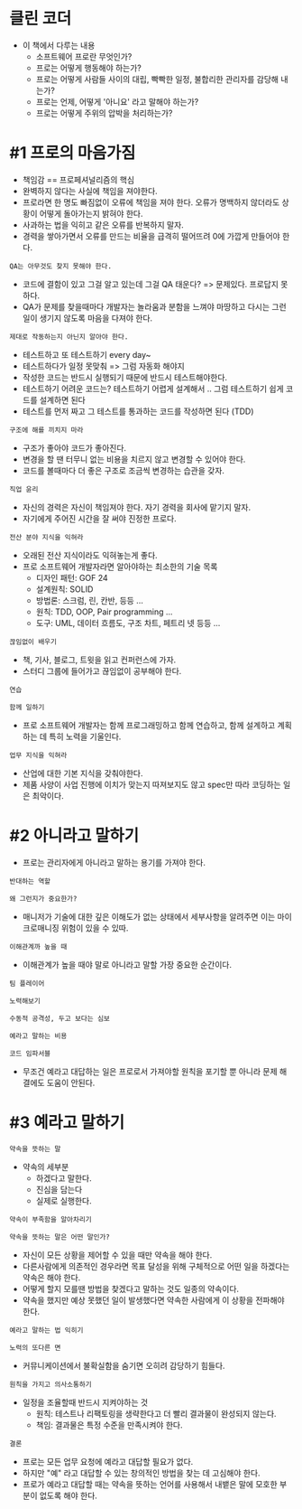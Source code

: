 

# 클린 코더



- 이 책에서 다루는 내용
  - 소프트웨어 프로란 무엇인가?
  - 프로는 어떻게 행동해야 하는가?
  - 프로는 어떻게 사람들 사이의 대립, 빡빡한 일정, 불합리한 관리자를 감당해 내는가?
  - 프로는 언제, 어떻게 '아니요' 라고 말해야 하는가?
  - 프로는 어떻게 주위의 압박을 처리하는가?



# #1 프로의 마음가짐

- 책임감 == 프로페셔널리즘의 핵심
- 완벽하지 않다는 사실에 책임을 져야한다.
- 프로라면 한 명도 빠짐없이 오류에 책임을 져야 한다. 오류가 명백하지 않더라도 상황이 어떻게 돌아가는지 밝혀야 한다.
- 사과하는 법을 익히고 같은 오류를 반복하지 말자.
- 경력을 쌓아가면서 오류를 만드는 비율을 급격히 떨어뜨려 0에 가깝게 만들어야 한다.

`QA는 아무것도 찾지 못해야 한다.`

- 코드에 결함이 있고 그걸 알고 있는데 그걸 QA 태운다? => 문제있다. 프로답지 못하다.
- QA가 문제를 찾을때마다 개발자는 놀라움과 분함을 느껴야 마땅하고 다시는 그런 일이 생기지 않도록 마음을 다져야 한다.

`제대로 작동하는지 아닌지 알아야 한다.`

- 테스트하고 또 테스트하기 every day~
- 테스트하다가 일정 못맞춰 => 그럼 자동화 해야지
- 작성한 코드는 반드시 실행되기 때문에 반드시 테스트해야한다.
- 테스트하기 어려운 코드는? 테스트하기 어렵게 설계해서 .. 그럼 테스트하기 쉽게 코드를 설계하면 된다
- 테스트를 먼저 짜고 그 테스트를 통과하는 코드를 작성하면 된다 (TDD)

`구조에 해를 끼치지 마라`

- 구조가 좋아야 코드가 좋아진다.
- 변경을 할 땐 터무니 없는 비용을 치르지 않고 변경할 수 있어야 한다.
- 코드를 볼때마다 더 좋은 구조로 조금씩 변경하는 습관을 갖자.

`직업 윤리`

- 자신의 경력은 자신이 책임져야 한다. 자기 경력을 회사에 맡기지 말자.
- 자기에게 주어진 시간을 잘 써야 진정한 프로다.

`전산 분야 지식을 익혀라`

- 오래된 전산 지식이라도 익혀놓는게 좋다.
- 프로 소프트웨어 개발자라면 알아야하는 최소한의 기술 목록
  - 디자인 패턴: GOF 24
  - 설계원칙: SOLID
  - 방법론: 스크럼, 린, 칸반, 등등 ...
  - 원칙: TDD, OOP, Pair programming ...
  - 도구: UML, 데이터 흐름도, 구조 차트, 페트리 넷 등등 ...

`끊임없이 배우기`

- 책, 기사, 블로그, 트윗을 읽고 컨퍼런스에 가자.
- 스터디 그룹에 들어가고 끊임없이 공부해야 한다.



`연습`

`함께 일하기`

- 프로 소프트웨어 개발자는 함께 프로그래밍하고 함께 연습하고, 함께 설계하고 계획하는 데 특히 노력을 기울인다.

`업무 지식을 익혀라`

- 산업에 대한 기본 지식을 갖춰야한다.
- 제품 사양이 사업 진행에 이치가 맞는지 따져보지도 않고 spec만 따라 코딩하는 일은 최악이다.



# #2 아니라고 말하기

- 프로는 관리자에게 아니라고 말하는 용기를 가져야 한다.

`반대하는 역할`

`왜 그런지가 중요한가?`

- 매니저가 기술에 대한 깊은 이해도가 없는 상태에서 세부사항을 알려주면 이는 마이크로매니징 위험이 있을 수 있따.

`이해관계까 높을 때`

- 이해관계가 높을 때야 말로 아니라고 말할 가장 중요한 순간이다.

`팀 플레이어`

`노력해보기`

`수동적 공격성, 두고 보다는 심보`

`예라고 말하는 비용`

`코드 임파서블`

- 무조건 예라고 대답하는 일은 프로로서 가져야할 원칙을 포기할 뿐 아니라 문제 해결에도 도움이 안된다.



# #3 예라고 말하기

`약속을 뜻하는 말`

- 약속의 세부분
  - 하겠다고 말한다.
  - 진심을 담는다
  - 실제로 실행한다.

`약속이 부족함을 알아차리기`

`약속을 뜻하는 말은 어떤 말인가?`

- 자신이 모든 상황을 제어할 수 있을 때만 약속을 해야 한다.
- 다른사람에게 의존적인 경우라면 목표 달성을 위해 구체적으로 어떤 일을 하겠다는 약속은 해야 한다.
- 어떻게 할지 모를땐 방법을 찾겠다고 말하는 것도 일종의 약속이다.
- 약속을 했지만 예상 못했던 일이 발생했다면 약속한 사람에게 이 상황을 전파해야 한다.



`예라고 말하는 법 익히기`

`노력의 또다른 면`

- 커뮤니케이션에서 불확실함을 숨기면 오히려 감당하기 힘들다.

`원칙을 가지고 의사소통하기`

- 일정을 조율할때 반드시 지켜야하는 것
  - 원칙: 테스트나 리팩토링을 생략한다고 더 빨리 결과물이 완성되지 않는다.
  - 책임: 결과물은 특정 수준을 만족시켜야 한다.



`결론`

- 프로는 모든 업무 요청에 예라고 대답할 필요가 없다.
- 하지만 "예" 라고 대답할 수 있는 창의적인 방법을 찾는 데 고심해야 한다.
- 프로가 예라고 대답할 때는 약속을 뜻하는 언어를 사용해서 내뱉은 말에 모호한 부분이 없도록 해야 한다.


